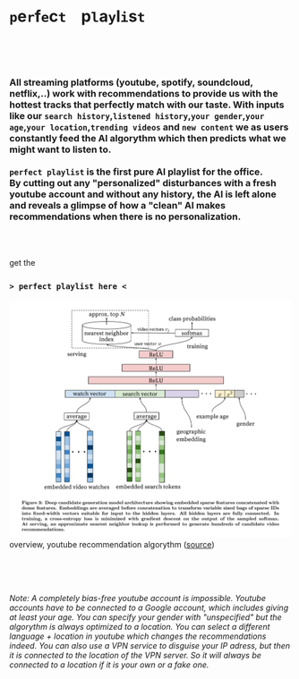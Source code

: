 # `p`e`r`f`e`c`t`&nbsp;&nbsp;&nbsp; p`l`a`y`l`i`s`t` <br><br><br>

### All streaming platforms (youtube, spotify, soundcloud, netflix,..) work with recommendations to provide us with the hottest tracks that perfectly match with our taste. With inputs like our `search history`,`listened history`,`your gender`,`your age`,`your location`,`trending videos` and `new content` we as users constantly feed the AI algorythm which then predicts what we might want to listen to. <br><br> `perfect playlist` is the first pure AI playlist for the office. <br> By cutting out any "personalized" disturbances with a fresh youtube account and without any history, the AI is left alone and reveals a glimpse of how a "clean" AI makes recommendations when there is no personalization.
<br>
<br>  

get the
### `> perfect playlist here <`

![](youtube-recommendation-algorythm-overview.png)  
overview, youtube recommendation algorythm ([source](https://towardsdatascience.com/using-deep-neural-networks-to-make-youtube-recommendations-dfc0a1a13d1e))

<br>
<br>
<br>

*Note: A completely bias-free youtube account is impossible. Youtube accounts have to be connected to a Google account, which includes giving at least your age. You can specify your gender with "unspecified" but the algorythm is always optimized to a location. You can select a different language + location in youtube which changes the recommendations indeed. You can also use a VPN service to disguise your IP adress, but then it is connected to the location of the VPN server. So it will always be connected to a location if it is your own or a fake one.*


